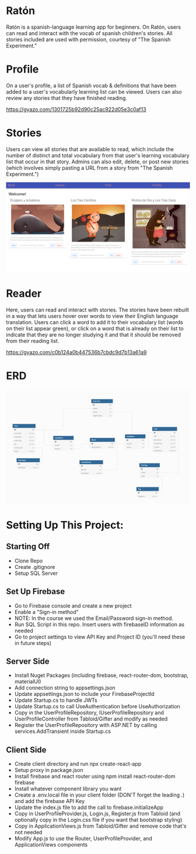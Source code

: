 # Ratón
Ratón is a spanish-language learning app for beginners. On Ratón, users can read and interact with the vocab of spanish children's stories. All stories included are used with permission, courtesy of "The Spanish Experiment."

# Profile
On a user's profile, a list of Spanish vocab & definitions that have been added to a user's vocabularly learning list can be viewed. Users can also review any stories that they have finished reading.

https://gyazo.com/1301725b92d90c25ac922d05e3c0af13

# Stories
Users can view all stories that are available to read, which include the number of distinct and total vocabulary from that user's learning vocabulary list that occur in that story. Admins can also edit, delete, or post new stories (which involves simply pasting a URL from a story from "The Spanish Experiment.")

![Search Mode](/Raton/client/public/HomepageRaton.PNG)

# Reader
Here, users can read and interact with stories. The stories have been rebuilt in a way that lets users hover over words to view their English language translation. Users can click a word to add it to their vocabulary list (words on their list appear green), or click on a word that is already on their list to indicate that they are no longer studying it and that it should be removed from their reading list.

https://gyazo.com/c0b124a0b447536b7cbdc9d7b13a61a9

# ERD

![ERD](/Raton/client/public/RatonERD.PNG)

# Setting Up This Project:

## Starting Off

- Clone Repo
- Create .gitignore
- Setup SQL Server

## Set Up Firebase

- Go to Firebase console and create a new project
- Enable a "Sign-in method"
- NOTE: In the course we used the Email/Password sign-in method.
- Run SQL Script in this repo. Insert users with firebaseID information as needed
- Go to project settings to view API Key and Project ID (you'll need these in future steps)


## Server Side

- Install Nuget Packages (including firebase, react-router-dom, bootstrap, materialUI)
- Add connection string to appsettings.json
- Update appsettings.json to include your FirebaseProjectId
- Update Startup.cs to handle JWTs
- Update Startup.cs to call UseAuthentication before UseAuthorization
- Copy in the UserProfileRepository, IUserProfileRepository and UserProfileController from Tabloid/Gifter and modify as needed
- Register the UserProfileRepository with ASP.NET by calling services.AddTransient inside Startup.cs


## Client Side

- Create client directory and run npx create-react-app 
- Setup proxy in package.json
- Install firebase and react router using npm install react-router-dom firebase
- Install whatever component library you want
- Create a .env.local file in your client folder (DON'T forget the leading .) and add the firebase API Key
- Update the index.js file to add the call to firebase.initializeApp
- Copy in UserProfileProvider.js, Login.js, Register.js from Tabloid (and optionally copy in the Login.css file if you want that bootstrap styling)
- Copy in ApplicationViews.js from Tabloid/Gifter and remove code that's not needed
- Modify App.js to use the Router, UserProfileProvider, and ApplicationViews components

